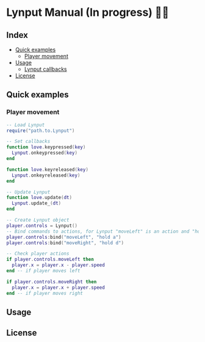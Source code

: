 # Lynput Manual (In progress) :construction::construction:

## Index
- [Quick examples](#quick-examples)
  - [Player movement](#player-movement)
- [Usage](#usage)
  - [Lynput callbacks](#lynput-callbacks)
- [License](#license)

## Quick examples
### Player movement
```lua
-- Load Lynput
require("path.to.Lynput")
```

```lua
-- Set callbacks
function love.keypressed(key)
  Lynput.onkeypressed(key)
end

function love.keyreleased(key)
  Lynput.onkeyreleased(key)
end
```

```lua
-- Update Lynput
function love.update(dt)
  Lynput.update_(dt)
end
```

```lua
-- Create Lynput object
player.controls = Lynput()
-- Bind commands to actions, for Lynput "moveLeft" is an action and "hold a" is a command
player.controls:bind("moveLeft", "hold a")
player.controls:bind("moveRight", "hold d")
```

```lua
-- Check player actions
if player.controls.moveLeft then
  player.x = player.x - player.speed
end -- if player moves left

if player.controls.moveRight then
  player.x = player.x + player.speed
end -- if player moves right
```

## Usage

## License
